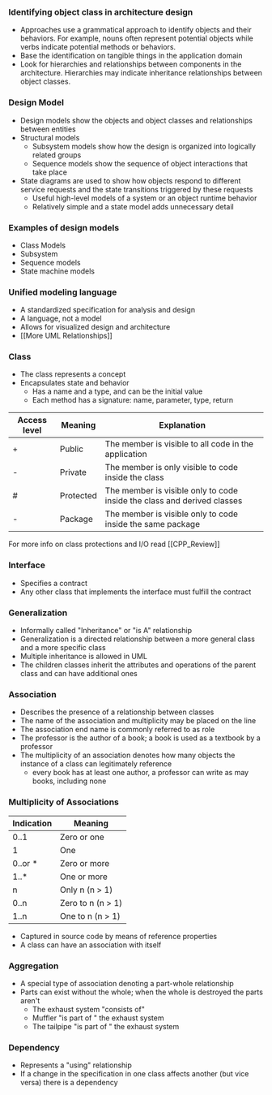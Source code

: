 
<h3>Identifying object class in architecture design</h3>

- Approaches use a grammatical approach to identify objects and their behaviors. For example, nouns often represent potential objects while verbs indicate potential methods or behaviors.
- Base the identification on tangible things in the application domain
- Look for hierarchies and relationships between components in the architecture. Hierarchies may indicate inheritance relationships between object classes.

<h3>Design Model</h3>

- Design models show the objects and object classes and relationships between entities
- Structural models 
	- Subsystem models show how the design is organized into logically related groups
	- Sequence models show the sequence of object interactions that take place
- State diagrams are used to show how objects respond to different service requests and the state transitions triggered by these requests
	- Useful high-level models of a system or an object runtime behavior
	- Relatively simple and a state model adds unnecessary detail


<h3>Examples of design models</h3>

- Class Models
- Subsystem
- Sequence models
- State machine models


<h3>Unified modeling language</h3>

- A standardized specification for analysis and design
- A language, not a model
- Allows for visualized design and architecture
- [[More UML Relationships]]


<h3>Class</h3>

- The class represents a concept
- Encapsulates state and behavior
	- Has a name and a type, and can be the initial value
	- Each method has a signature: name, parameter, type, return

Access level|Meaning|Explanation
-|-|-
+|Public|The member is visible to all code in the application
-|Private|The member is only visible to code inside the class
#|Protected|The member is visible only to code inside the class and derived classes
-|Package|The member is visible only to code inside the same package

For more info on class protections and I/O read [[CPP_Review]]


<h3>Interface</h3>

- Specifies a contract
- Any other class that implements the interface must fulfill the contract


<h3>Generalization</h3>

- Informally called "Inheritance" or "is A" relationship
- Generalization is a directed relationship between a more general class and a more specific class 
- Multiple inheritance is allowed in UML
- The children classes inherit the attributes and operations of the parent class and can have additional ones


<h3>Association</h3>

- Describes the presence of a relationship between classes
- The name of the association and multiplicity may be placed on the line
- The association end name is commonly referred to as role
- The professor is the author of a book; a book is used as a textbook by a professor
- The multiplicity of an association denotes how many objects the instance of a class can legitimately reference
	- every book has at least one author, a professor can write as may books, including none


<h3>Multiplicity of Associations</h3>

Indication|Meaning
-|-
0..1|Zero or one
1|One
0..or * |Zero or more
1..* | One or more
n|Only n (n > 1)
0..n|Zero to n (n > 1)
1..n|One to n (n > 1)

- Captured in source code by means of reference properties
- A class can have an association with itself


<h3>Aggregation</h3>

- A special type of association denoting a part-whole relationship
- Parts can exist without the whole; when the whole is destroyed the parts aren't
	- The exhaust system "consists of"
	- Muffler "is part of " the exhaust system
	- The tailpipe "is part of " the exhaust system


<h3>Dependency</h3>

- Represents a "using" relationship
- If a change in the specification in one class affects another (but vice versa) there is a dependency

